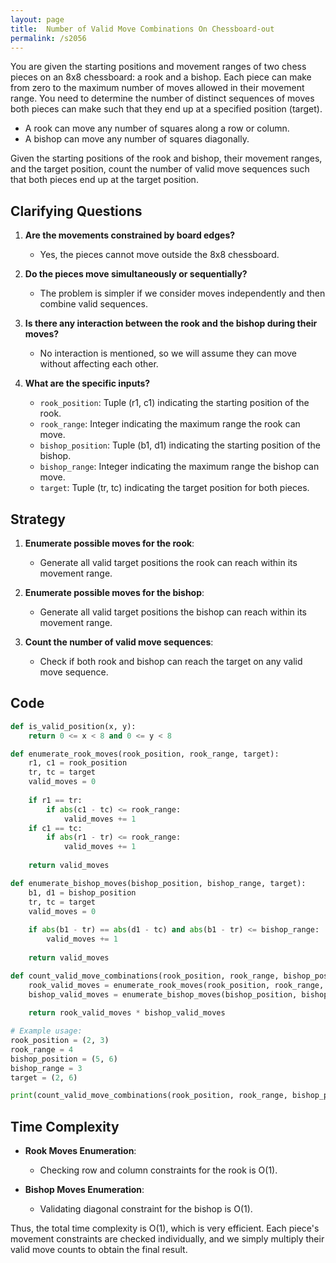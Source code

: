 ```yaml
---
layout: page
title:  Number of Valid Move Combinations On Chessboard-out
permalink: /s2056
---
```


You are given the starting positions and movement ranges of two chess pieces on an 8x8 chessboard: a rook and a bishop. Each piece can make from zero to the maximum number of moves allowed in their movement range. You need to determine the number of distinct sequences of moves both pieces can make such that they end up at a specified position (target).

- A rook can move any number of squares along a row or column.
- A bishop can move any number of squares diagonally.

Given the starting positions of the rook and bishop, their movement ranges, and the target position, count the number of valid move sequences such that both pieces end up at the target position.

## Clarifying Questions

1. **Are the movements constrained by board edges?**
   - Yes, the pieces cannot move outside the 8x8 chessboard.
   
2. **Do the pieces move simultaneously or sequentially?**
   - The problem is simpler if we consider moves independently and then combine valid sequences.
   
3. **Is there any interaction between the rook and the bishop during their moves?**
   - No interaction is mentioned, so we will assume they can move without affecting each other.

4. **What are the specific inputs?**
   - `rook_position`: Tuple (r1, c1) indicating the starting position of the rook.
   - `rook_range`: Integer indicating the maximum range the rook can move.
   - `bishop_position`: Tuple (b1, d1) indicating the starting position of the bishop.
   - `bishop_range`: Integer indicating the maximum range the bishop can move.
   - `target`: Tuple (tr, tc) indicating the target position for both pieces.
   
## Strategy

1. **Enumerate possible moves for the rook**:
   - Generate all valid target positions the rook can reach within its movement range.
   
2. **Enumerate possible moves for the bishop**:
   - Generate all valid target positions the bishop can reach within its movement range.
   
3. **Count the number of valid move sequences**:
   - Check if both rook and bishop can reach the target on any valid move sequence.

## Code

```python
def is_valid_position(x, y):
    return 0 <= x < 8 and 0 <= y < 8

def enumerate_rook_moves(rook_position, rook_range, target):
    r1, c1 = rook_position
    tr, tc = target
    valid_moves = 0
    
    if r1 == tr:
        if abs(c1 - tc) <= rook_range:
            valid_moves += 1
    if c1 == tc:
        if abs(r1 - tr) <= rook_range:
            valid_moves += 1
    
    return valid_moves

def enumerate_bishop_moves(bishop_position, bishop_range, target):
    b1, d1 = bishop_position
    tr, tc = target
    valid_moves = 0
    
    if abs(b1 - tr) == abs(d1 - tc) and abs(b1 - tr) <= bishop_range:
        valid_moves += 1
    
    return valid_moves

def count_valid_move_combinations(rook_position, rook_range, bishop_position, bishop_range, target):
    rook_valid_moves = enumerate_rook_moves(rook_position, rook_range, target)
    bishop_valid_moves = enumerate_bishop_moves(bishop_position, bishop_range, target)
    
    return rook_valid_moves * bishop_valid_moves

# Example usage:
rook_position = (2, 3)
rook_range = 4
bishop_position = (5, 6)
bishop_range = 3
target = (2, 6)

print(count_valid_move_combinations(rook_position, rook_range, bishop_position, bishop_range, target))  # Output should be 1 if both pieces can reach the target; 0 otherwise
```

## Time Complexity

- **Rook Moves Enumeration**:
  - Checking row and column constraints for the rook is O(1).
  
- **Bishop Moves Enumeration**:
  - Validating diagonal constraint for the bishop is O(1).
  
Thus, the total time complexity is O(1), which is very efficient. Each piece's movement constraints are checked individually, and we simply multiply their valid move counts to obtain the final result.